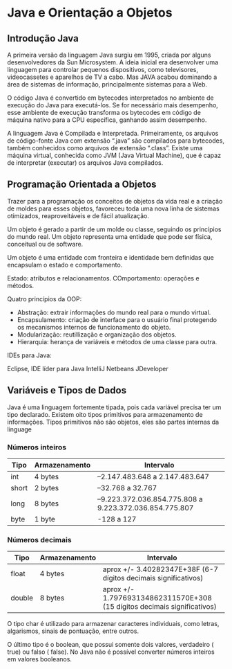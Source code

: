 # Java e Orientação a Objetos

## Introdução Java
A primeira versão da linguagem Java surgiu em 1995, criada por alguns desenvolvedores da Sun Microsystem. A ideia inicial era desenvolver uma linguagem para controlar pequenos dispositivos, como televisores, videocassetes e aparelhos de TV a cabo. Mas JAVA acabou dominando a área de sistemas de informação, principalmente sistemas para a Web.


O código Java é convertido em bytecodes interpretados no ambiente de execução do Java para executá-los. Se for necessário mais desempenho, esse ambiente de execução transforma os bytecodes em código de máquina nativo para a CPU específica, ganhando assim desempenho.



A linguagem Java é Compilada e Interpretada. Primeiramente, os arquivos de código-fonte Java com extensão “.java” são compilados para bytecodes, também conhecidos como arquivos de extensão “.class”. Existe uma máquina virtual, conhecida como JVM (Java Virtual Machine), que é capaz de interpretar (executar) os arquivos Java compilados.

## Programação Orientada a Objetos 

Trazer para a programação os conceitos de objetos da vida real e a criação de moldes para esses objetos, favoreceu toda uma nova linha de sistemas otimizados, reaproveitáveis e de fácil atualização.

Um objeto  é gerado a partir de um molde ou classe, seguindo os princípios do mundo real. Um objeto representa uma entidade que pode ser física, conceitual ou de software.

Um objeto é uma entidade com fronteira e identidade bem definidas que encapsulam o estado e comportamento.

Estado: atributos e relacionamentos.
COmportamento: operações e métodos.

Quatro princípios da OOP:
- Abstração: extrair informações do mundo real para o mundo virtual.
- Encapsulamento: criação de interface para o usuário final protegendo os mecanismos internos de funcionamento do objeto.
- Modularização: reutillização e organização dos objetos.
- Hierarquia: herança de variáveis e métodos de uma classe para outra.

IDEs para Java:

Eclipse, IDE líder para Java
IntelliJ
Netbeans
JDeveloper

## Variáveis e Tipos de Dados
Java é uma linguagem fortemente tipada, pois cada variável precisa ter um tipo declarado. Existem oito tipos primitivos para armazenamento de informações. Tipos primitivos não são objetos, eles são partes internas da linguage

### Números inteiros
| Tipo  | Armazenamento | Intervalo                      |
|-------|---------------|--------------------------------|
| int   | 4 bytes       | –2.147.483.648 a 2.147.483.647 |
| short | 2 bytes       | –32.768 a 32.767               |
| long  | 8 bytes       | –9.223.372.036.854.775.808 a 9.223.372.036.854.775.807|
| byte  | 1 byte        | -128 a 127                     |


### Números decimais

| Tipo   | Armazenamento | Intervalo                      |
|--------|---------------|--------------------------------|
| float  | 4 bytes       | aprox +/- 3.40282347E+38F (6-7 dígitos decimais significativos)|
| double | 8 bytes       | aprox +/- 1.797693134862311570E+308 (15 dígitos decimais significativos)|

O tipo char é utilizado para armazenar caracteres individuais, como letras, algarismos, sinais de pontuação, entre outros.

O último tipo é o boolean, que possui somente dois valores, verdadeiro ( true) ou falso ( false). No Java não é possível converter números inteiros em valores booleanos.
